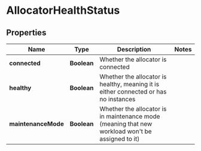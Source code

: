 # AllocatorHealthStatus

## Properties
Name | Type | Description | Notes
------------ | ------------- | ------------- | -------------
**connected** | **Boolean** | Whether the allocator is connected | 
**healthy** | **Boolean** | Whether the allocator is healthy, meaning it is either connected or has no instances | 
**maintenanceMode** | **Boolean** | Whether the allocator is in maintenance mode (meaning that new workload won&#x27;t be assigned to it) | 
